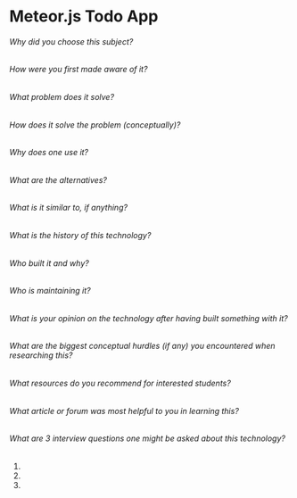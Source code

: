# Meteor.js Todo App

###### Why did you choose this subject?

###### How were you first made aware of it?

###### What problem does it solve?

###### How does it solve the problem (conceptually)?

###### Why does one use it?

###### What are the alternatives?

###### What is it similar to, if anything?

###### What is the history of this technology?

###### Who built it and why?

###### Who is maintaining it?

###### What is your opinion on the technology after having built something with it?

###### What are the biggest conceptual hurdles (if any) you encountered when researching this?

###### What resources do you recommend for interested students?

###### What article or forum was most helpful to you in learning this?

###### What are 3 interview questions one might be asked about this technology?
1.
2.
3.

